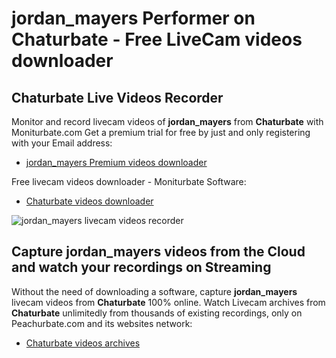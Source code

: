 # jordan_mayers Performer on Chaturbate - Free LiveCam videos downloader

## Chaturbate Live Videos Recorder

Monitor and record livecam videos of **jordan_mayers** from **Chaturbate** with Moniturbate.com
Get a premium trial for free by just and only registering with your Email address:
* [jordan_mayers Premium videos downloader](https://moniturbate.com/request-demo-licence-key.html)

Free livecam videos downloader - Moniturbate Software:
* [Chaturbate videos downloader](https://moniturbate.com/moniturbate-download-software.html)

![jordan_mayers livecam videos recorder](https://peachurnet.com/templates/moniturbate-software.png)


## Capture jordan_mayers videos from the Cloud and watch your recordings on Streaming

Without the need of downloading a software, capture **jordan_mayers** livecam videos from **Chaturbate** 100% online.
Watch Livecam archives from **Chaturbate** unlimitedly from thousands of existing recordings, only on Peachurbate.com and its websites network:
* [Chaturbate videos archives](https://peachurnet.com/)